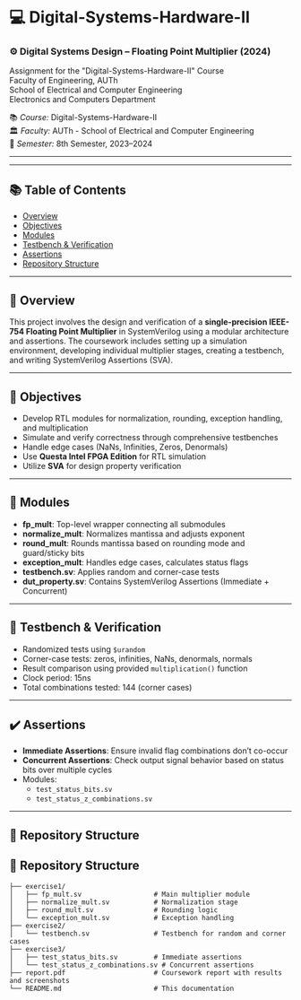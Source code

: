 # 💻 Digital-Systems-Hardware-II
### ⚙️ Digital Systems Design – Floating Point Multiplier (2024)
Assignment for the "Digital-Systems-Hardware-II" Course  
Faculty of Engineering, AUTh  
School of Electrical and Computer Engineering  
Electronics and Computers Department

📚 *Course:* Digital-Systems-Hardware-II  
🏛️ *Faculty:* AUTh - School of Electrical and Computer Engineering  
📅 *Semester:* 8th Semester, 2023–2024

---

---

## 📚 Table of Contents
- [Overview](#overview)
- [Objectives](#objectives)
- [Modules](#modules)
- [Testbench & Verification](#testbench--verification)
- [Assertions](#assertions)
- [Repository Structure](#repository-structure)

---

## 🧠 Overview

This project involves the design and verification of a **single-precision IEEE-754 Floating Point Multiplier** in SystemVerilog using a modular architecture and assertions. The coursework includes setting up a simulation environment, developing individual multiplier stages, creating a testbench, and writing SystemVerilog Assertions (SVA).

---

## 🎯 Objectives

- Develop RTL modules for normalization, rounding, exception handling, and multiplication
- Simulate and verify correctness through comprehensive testbenches
- Handle edge cases (NaNs, Infinities, Zeros, Denormals)
- Use **Questa Intel FPGA Edition** for RTL simulation
- Utilize **SVA** for design property verification

---

## 🧩 Modules

- **fp_mult**: Top-level wrapper connecting all submodules  
- **normalize_mult**: Normalizes mantissa and adjusts exponent  
- **round_mult**: Rounds mantissa based on rounding mode and guard/sticky bits  
- **exception_mult**: Handles edge cases, calculates status flags  
- **testbench.sv**: Applies random and corner-case tests  
- **dut_property.sv**: Contains SystemVerilog Assertions (Immediate + Concurrent)

---

## 🧪 Testbench & Verification

- Randomized tests using `$urandom`  
- Corner-case tests: zeros, infinities, NaNs, denormals, normals  
- Result comparison using provided `multiplication()` function  
- Clock period: 15ns  
- Total combinations tested: 144 (corner cases)

---

## ✔️ Assertions

- **Immediate Assertions**: Ensure invalid flag combinations don’t co-occur  
- **Concurrent Assertions**: Check output signal behavior based on status bits over multiple cycles  
- Modules:
  - `test_status_bits.sv`  
  - `test_status_z_combinations.sv`

---

## 📁 Repository Structure
## 📁 Repository Structure
```
├── exercise1/
│   ├── fp_mult.sv                  # Main multiplier module
│   ├── normalize_mult.sv           # Normalization stage
│   ├── round_mult.sv               # Rounding logic
│   └── exception_mult.sv           # Exception handling
├── exercise2/
│   └── testbench.sv                # Testbench for random and corner cases
├── exercise3/
│   ├── test_status_bits.sv         # Immediate assertions
│   └── test_status_z_combinations.sv # Concurrent assertions
├── report.pdf                      # Coursework report with results and screenshots
└── README.md                       # This documentation
```
